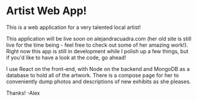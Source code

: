 # Artist Web App!
This is a web application for a very talented local artist!

This application will be live soon on alejandracuadra.com (her old site is still live for the time being - feel free to check out some of her amazing work!). Right now this app is still in development while I polish up a few things, but if you'd like to have a look at the code, go ahead!

I use React on the front-end, with Node on the backend and MongoDB as a database to hold all of the artwork. There is a compose page for her to conveniently dump photos and descriptions of new exhibits as she pleases.

Thanks!
-Alex
